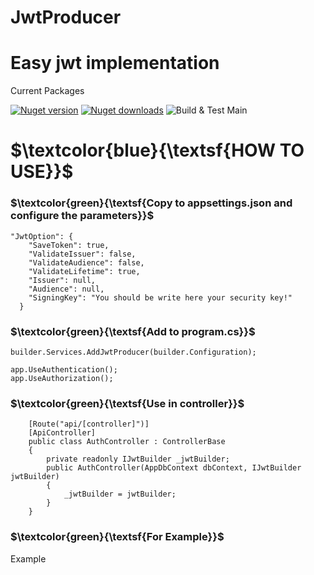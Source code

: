 <h1>JwtProducer</h1>

<h1>Easy jwt implementation</h1> 

Current Packages

[![Nuget version](https://img.shields.io/nuget/v/JwtProducer.svg?logo=nuget)](https://www.nuget.org/packages/JwtProducer/)
[![Nuget downloads](https://img.shields.io/nuget/dt/JwtProducer?logo=nuget)](https://www.nuget.org/packages/JwtProducer/)
![Build & Test Main](https://github.com/Blazored/LocalStorage/workflows/Build%20&%20Test%20Main/badge.svg)


# $\textcolor{blue}{\textsf{HOW TO USE}}$ 


### $\textcolor{green}{\textsf{Copy to appsettings.json and configure the parameters}}$ 

```
"JwtOption": {
    "SaveToken": true,
    "ValidateIssuer": false,
    "ValidateAudience": false,
    "ValidateLifetime": true,
    "Issuer": null,
    "Audience": null,
    "SigningKey": "You should be write here your security key!"
  }
```
### $\textcolor{green}{\textsf{Add to program.cs}}$ 

```
builder.Services.AddJwtProducer(builder.Configuration);
```

```
app.UseAuthentication();
app.UseAuthorization();
```

### $\textcolor{green}{\textsf{Use in controller}}$ 
```
    [Route("api/[controller]")]
    [ApiController]
    public class AuthController : ControllerBase
    {
        private readonly IJwtBuilder _jwtBuilder;
        public AuthController(AppDbContext dbContext, IJwtBuilder jwtBuilder)
        {
            _jwtBuilder = jwtBuilder;
        }
    }
```

### $\textcolor{green}{\textsf{For Example}}$ 
<a src ="https://github.com/oznakdn/JwtProducer/tree/main/Example">Example</a>


